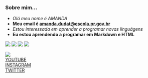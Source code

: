 ### Sobre mim...
- _Olá meu nome é AMANDA_  
- **Meu email é amanda.dudat@escola.pr.gov.br**
- <i>Estou interessada em aprender a programar novas linguágens</i>
- <b>Eu estou aprendendo a programar em Markdown e HTML</b>

![](https://shields.io/badge/Instagram-E4405F?style=for-the-badge&logo=instagram&logoColor=white)  ![](https://img.shields.io/badge/YouTube-FF0000?style=for-the-badge&logo=youtube&logoColor=white)  ![](https://img.shields.io/badge/Spotify-1ED760?&style=for-the-badge&logo=spotify&logoColor=white)  ![](https://img.shields.io/badge/Twitter-1DA1F2?style=for-the-badge&logo=twitter&logoColor=white)

[![](https://img.shields.io/badge/Spotify-1ED760?&style=for-the-badge&logo=spotify&logoColor=white)](http://spotify.com.br)  
[YOUTUBE](http://youtube.com.br)  
[INSTAGRAM](http://instagram.com.br)   
[TWITTER](http://twitter.com.br)
